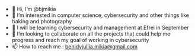 - 👋 Hi, I’m @bjmikia
- 👀 I’m interested in computer science, cybersecurity and other things like baking and photography
- 🌱 I will be learning cybersecurity and management at Efrei in September 
- 💞️ I’m looking to collaborate on all the projects that could help me progress and reach my goal of working in cybersecurity
- 📫 How to reach me : benidyjullia.mikia@gmail.com

<!---
bjmikia/bjmikia is a ✨ special ✨ repository because its `README.md` (this file) appears on your GitHub profile.
You can click the Preview link to take a look at your changes.
--->
